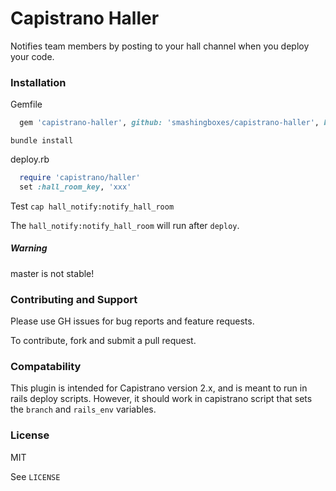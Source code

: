 # Capistrano Haller

Notifies team members by posting to your hall channel when you deploy your code.

### Installation

Gemfile
``` ruby
  gem 'capistrano-haller', github: 'smashingboxes/capistrano-haller', branch: 'v0.0.3'
```

`bundle install`

deploy.rb
``` ruby
  require 'capistrano/haller'
  set :hall_room_key, 'xxx'
```

Test
`cap hall_notify:notify_hall_room`

The `hall_notify:notify_hall_room` will run after `deploy`.

##### Warning
master is not stable!

### Contributing and Support

Please use GH issues for bug reports and feature requests.

To contribute, fork and submit a pull request.

### Compatability

This plugin is intended for Capistrano version 2.x, and is meant to run in rails deploy scripts.  However, it should work in capistrano script that sets the `branch` and `rails_env` variables.

### License

MIT

See `LICENSE`
